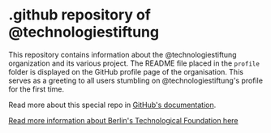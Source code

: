 # .github repository of @technologiestiftung

This repository contains information about the @technologiestiftung organization and its various project. The README file placed in the `profile` folder is displayed on the GitHub profile page of the organisation. This serves as a greeting to all users stumbling on @technologiestiftung's profile for the first time.

Read more about this special repo in [GitHub's documentation](https://docs.github.com/en/organizations/collaborating-with-groups-in-organizations/customizing-your-organizations-profile).

[Read more information about Berlin's Technological Foundation here](https://www.technologiestiftung-berlin.de/)
